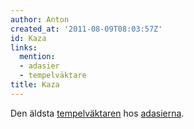 ```yaml
---
author: Anton
created_at: '2011-08-09T08:03:57Z'
id: Kaza
links:
  mention:
  - adasier
  - tempelväktare
title: Kaza
---
```


Den äldsta [tempelväktaren] hos [adasierna].

  [tempelväktaren]: tempelväktare
  [adasierna]: adasier

